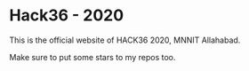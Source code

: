 # Hack36 - 2020
This is the official website of HACK36 2020, MNNIT Allahabad.

Make sure to put some stars to my repos too.

